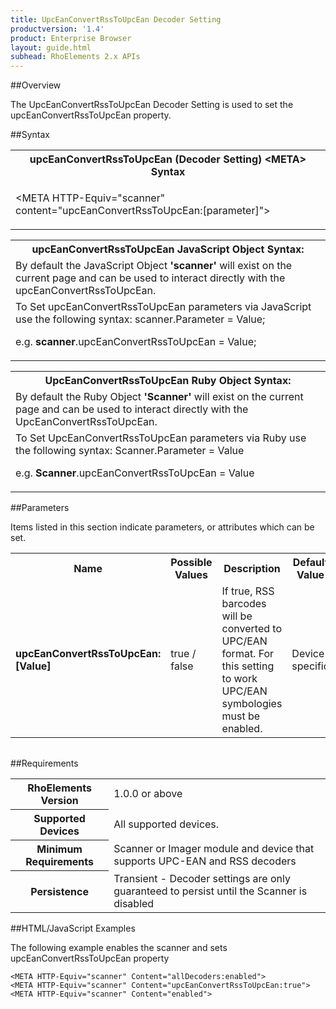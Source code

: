 ```yaml
---
title: UpcEanConvertRssToUpcEan Decoder Setting
productversion: '1.4'
product: Enterprise Browser
layout: guide.html
subhead: RhoElements 2.x APIs
---
```


##Overview

The UpcEanConvertRssToUpcEan Decoder Setting is used to set the upcEanConvertRssToUpcEan property.

##Syntax

<table class="re-table"><tr><th class="tableHeading">upcEanConvertRssToUpcEan (Decoder Setting) &lt;META&gt; Syntax
</th></tr><tr><td class="clsSyntaxCells clsOddRow"><p>&lt;META HTTP-Equiv="scanner" content="upcEanConvertRssToUpcEan:[parameter]"&gt;</p></td></tr></table>
<table class="re-table"><tr><th class="tableHeading">upcEanConvertRssToUpcEan JavaScript Object Syntax:</th></tr><tr><td class="clsSyntaxCells clsOddRow">
By default the JavaScript Object <b>'scanner'</b> will exist on the current page and can be used to interact directly with the upcEanConvertRssToUpcEan.
</td></tr><tr><td class="clsSyntaxCells clsEvenRow">
To Set upcEanConvertRssToUpcEan parameters via JavaScript use the following syntax: scanner.Parameter = Value;
<P />e.g. <b>scanner</b>.upcEanConvertRssToUpcEan = Value;
</td></tr></table>
<table class="re-table"><tr><th class="tableHeading">UpcEanConvertRssToUpcEan Ruby Object Syntax:</th></tr><tr><td class="clsSyntaxCells clsOddRow">
By default the Ruby Object <b>'Scanner'</b> will exist on the current page and can be used to interact directly with the UpcEanConvertRssToUpcEan.
</td></tr><tr><td class="clsSyntaxCells clsEvenRow">
To Set UpcEanConvertRssToUpcEan parameters via Ruby use the following syntax: Scanner.Parameter = Value
<P />e.g. <b>Scanner</b>.upcEanConvertRssToUpcEan = Value
</td></tr></table>



##Parameters


Items listed in this section indicate parameters, or attributes which can be set.
<table class="re-table"><col width="20%" /><col width="20%" /><col width="38%" /><col width="22%" /><tr><th class="tableHeading">Name</th><th class="tableHeading">Possible Values</th><th class="tableHeading">Description</th><th class="tableHeading">Default Value</th></tr><tr><td class="clsSyntaxCells clsOddRow"><b>upcEanConvertRssToUpcEan:[Value]
</b></td><td class="clsSyntaxCells clsOddRow">true / false</td><td class="clsSyntaxCells clsOddRow">If true, RSS barcodes will be converted to UPC/EAN format.  For this setting to work UPC/EAN symbologies must be enabled.</td><td class="clsSyntaxCells clsOddRow">Device specific</td></tr></table>
<table class="re-table"><col width="78%" /><col width="8%" /><col width="1%" /><col width="5%" /><col width="1%" /><col width="5%" /><col width="2%" /></table>





##Requirements

<table class="re-table"><tr><th class="tableHeading">RhoElements Version</th><td class="clsSyntaxCell clsEvenRow">1.0.0 or above
</td></tr><tr><th class="tableHeading">Supported Devices</th><td class="clsSyntaxCell clsOddRow">All supported devices.</td></tr><tr><th class="tableHeading">Minimum Requirements</th><td class="clsSyntaxCell clsOddRow">Scanner or Imager module and device that supports UPC-EAN and RSS decoders</td></tr><tr><th class="tableHeading">Persistence</th><td class="clsSyntaxCell clsEvenRow">Transient - Decoder settings are only guaranteed to persist until the Scanner is disabled</td></tr></table>


##HTML/JavaScript Examples

The following example enables the scanner and sets upcEanConvertRssToUpcEan property

	<META HTTP-Equiv="scanner" Content="allDecoders:enabled">
	<META HTTP-Equiv="scanner" Content="upcEanConvertRssToUpcEan:true">
	<META HTTP-Equiv="scanner" Content="enabled">
					





